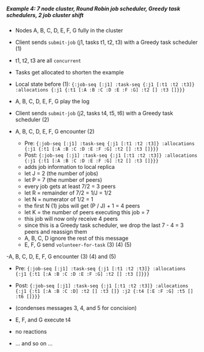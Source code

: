 ##### Example 4: 7 node cluster, Round Robin job scheduler, Greedy task schedulers, 2 job cluster shift

- Nodes A, B, C, D, E, F, G fully in the cluster
- Client sends `submit-job` (j1, tasks t1, t2, t3) with a Greedy task scheduler (1)
- t1, t2, t3 are all `concurrent`

- Tasks get allocated to shorten the example
- Local state before (1): `{:job-seq [:j1] :task-seq {:j1 [:t1 :t2 :t3]} :allocations {:j1 {:t1 [:A :B :C :D :E :F :G] :t2 [] :t3 []}}}`

- A, B, C, D, E, F, G play the log

- Client sends `submit-job` (j2, tasks t4, t5, t6) with a Greedy task scheduler (2)

- A, B, C, D, E, F, G encounter (2)
  - Pre: `{:job-seq [:j1] :task-seq {:j1 [:t1 :t2 :t3]} :allocations {:j1 {:t1 [:A :B :C :D :E :F :G] :t2 [] :t3 []}}}`
  - Post: `{:job-seq [:j1] :task-seq {:j1 [:t1 :t2 :t3]} :allocations {:j1 {:t1 [:A :B :C :D :E :F :G] :t2 [] :t3 []}}}`
  - adds job information to local replica
  - let J = 2 (the number of jobs)
  - let P = 7 (the number of peers)
  - every job gets at least 7/2 = 3 peers
  - let R = remainder of 7/2 = 1/J = 1/2
  - let N = numerator of 1/2 = 1
  - the first N (1) jobs will get (P / J) + 1  = 4 peers
  - let K = the number of peers executing this job = 7
  - this job will now only receive 4 peers
  - since this is a Greedy task scheduler, we drop the last 7 - 4 = 3 peers and reassign them
  - A, B, C, D ignore the rest of this message
  - E, F, G send `volunteer-for-task` (3) (4) (5)

-A, B, C, D, E, F, G encounter (3) (4) and (5)
  - Pre: `{:job-seq [:j1] :task-seq {:j1 [:t1 :t2 :t3]} :allocations {:j1 {:t1 [:A :B :C :D :E :F :G] :t2 [] :t3 []}}}`
  - Post: `{:job-seq [:j1] :task-seq {:j1 [:t1 :t2 :t3]} :allocations {:j1 {:t1 [:A :B :C :D] :t2 [] :t3 []} :j2 {:t4 [:E :F :G] :t5 [] :t6 []}}}`
  - (condenses messages 3, 4, and 5 for concision)
  - E, F, and G execute t4
  - no reactions

- ... and so on ...
